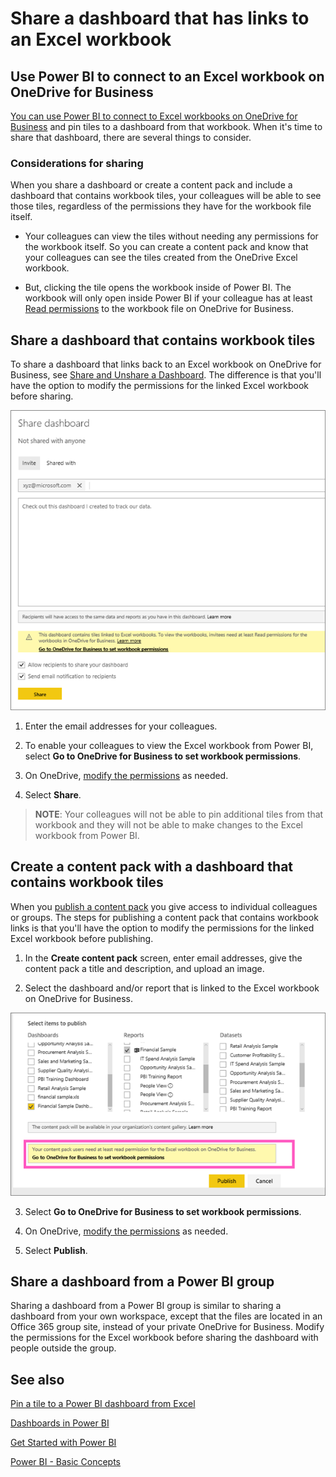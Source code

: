 <properties
   pageTitle="Share a dashboard that links to an Excel workbook on OneDrive for Business"
   description="Share a dashboard that has links to an Excel workbook saved on OneDrive for Business."
   services="powerbi"
   documentationCenter=""
   authors="mihart"
   manager="mblythe"
   editor=""
   tags=""/>

<tags
   ms.service="powerbi"
   ms.devlang="NA"
   ms.topic="article"
   ms.tgt_pltfrm="NA"
   ms.workload="powerbi"
   ms.date="11/18/2015"
   ms.author="mihart"/>

# Share a dashboard that has links to an Excel workbook

## Use Power BI to connect to an Excel workbook on OneDrive for Business

[You can use Power BI to connect to Excel workbooks on OneDrive for Business](powerbi-bring-in-whole-excel-files.md) and pin tiles to a dashboard from that workbook. When it's time to share that dashboard, there are several things to consider.

### Considerations for sharing

When you share a dashboard or create a content pack and include a dashboard that contains workbook tiles, your colleagues will be able to see those tiles, regardless of the permissions they have for the workbook file itself.

* Your colleagues can view the tiles without needing any permissions for the workbook itself. So you can create a content pack and know that your colleagues can see the tiles created from the OneDrive Excel workbook.

* But, clicking the tile opens the workbook inside of Power BI. The workbook will only open inside Power BI if your colleague has at least [Read permissions](https://support.office.com/en-us/article/Share-documents-or-folders-in-Office-365-1fe37332-0f9a-4719-970e-d2578da4941c) to the workbook file on OneDrive for Business.

## Share a dashboard that contains workbook tiles

To share a dashboard that links back to an Excel workbook on OneDrive for Business, see [Share and Unshare a Dashboard](powerbi-service-share-unshare-dashboard.md). The difference is that you'll have the option to modify the permissions for the linked Excel workbook before sharing.

  ![](media/powerbi-service-share-dashboard-that-links-to-excel/PBI_shareDialog.png)

1. Enter the email addresses for your colleagues.

2. To enable your colleagues to view the Excel workbook from Power BI, select **Go to OneDrive for Business to set workbook permissions**.

3. On OneDrive, [modify the permissions](https://support.office.com/en-US/article/Share-files-and-folders-and-change-permissions-9fcc2f7d-de0c-4cec-93b0-a82024800c07) as needed.

4. Select **Share**.

>**NOTE**: Your colleagues will not be able to pin additional tiles from that workbook and they will not be able to make changes to the Excel workbook from Power BI.


## Create a content pack with a dashboard that contains workbook tiles
When you [publish a content pack](powerbi-service-organizational-content-pack-tutorial-create-and-publish.md) you give access to individual colleagues or groups. The steps for publishing a content pack that contains workbook links is that you'll have the option to modify the permissions for the linked Excel workbook before publishing.

1. In the **Create content pack** screen, enter email addresses, give the content pack a title and description, and upload an image.

2. Select the dashboard and/or report that is linked to the Excel workbook on OneDrive for Business.

  ![](media/powerbi-service-share-dashboard-that-links-to-excel/PBI_contentpack.png)

3. Select **Go to OneDrive for Business to set workbook permissions**.

4. On OneDrive, [modify the permissions](https://support.office.com/en-US/article/Share-files-and-folders-and-change-permissions-9fcc2f7d-de0c-4cec-93b0-a82024800c07) as needed.

4. Select **Publish**.

## Share a dashboard from a Power BI group

Sharing a dashboard from a Power BI group is similar to sharing a dashboard from your own workspace, except that the files are located in an Office 365 group site, instead of your private OneDrive for Business. Modify the permissions for the Excel workbook before sharing the dashboard with people outside the group.


## See also

[Pin a tile to a Power BI dashboard from Excel](powerbi-service-pin-a-tile-to-a-dashboard-from-excel.md)

[Dashboards in Power BI](powerbi-service-dashboards.md)

[Get Started with Power BI](powerbi-service-get-started.md)

[Power BI - Basic Concepts](powerbi-service-basic-concepts.md)
